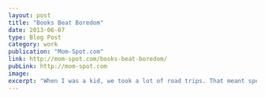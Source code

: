 ```yaml
---
layout: post
title: "Books Beat Boredom"
date: 2013-06-07
type: Blog Post
category: work
publication: "Mom-Spot.com"
link: http://mom-spot.com/books-beat-boredom/
pubLink: http://mom-spot.com
image:
excerpt: "When I was a kid, we took a lot of road trips. That meant spending several hours in a car—sometimes the entire day—which added up to a lot of boredom. Especially for me, since I get motion sickness and basically can’t do much while a car is moving except look out the window. Reading was definitely out of the question."
---
```

